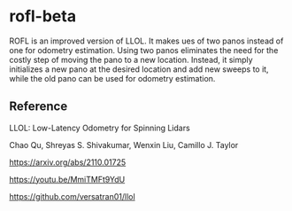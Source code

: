 # rofl-beta

ROFL is an improved version of LLOL.
It makes ues of two panos instead of one for odometry estimation.
Using two panos eliminates the need for the costly step of moving the pano to a new location.
Instead, it simply initializes a new pano at the desired location and add new sweeps to it, while the old pano can be used for odometry estimation.


## Reference

LLOL: Low-Latency Odometry for Spinning Lidars

Chao Qu, Shreyas S. Shivakumar, Wenxin Liu, Camillo J. Taylor

https://arxiv.org/abs/2110.01725

https://youtu.be/MmiTMFt9YdU

https://github.com/versatran01/llol